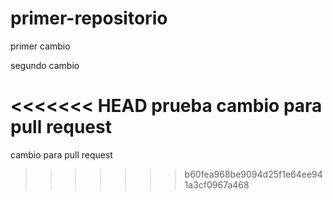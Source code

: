 # primer-repositorio

primer cambio

segundo cambio

<<<<<<< HEAD
prueba cambio para pull request
=======
cambio para pull request
>>>>>>> b60fea968be9094d25f1e64ee941a3cf0967a468
